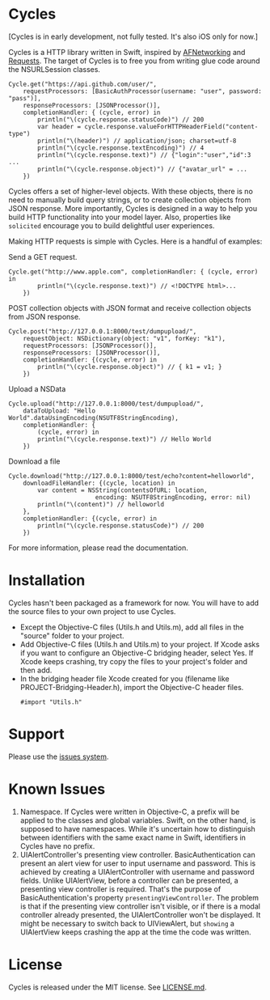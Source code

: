 Cycles
====

[Cycles is in early development, not fully tested. It's also iOS only for now.]

Cycles is a HTTP library written in Swift, inspired by [AFNetworking](http://afnetworking.com/) and [Requests](http://docs.python-requests.org/). The target of Cycles is to free you from writing glue code around the NSURLSession classes.

```
Cycle.get("https://api.github.com/user/",
    requestProcessors: [BasicAuthProcessor(username: "user", password: "pass")],
    responseProcessors: [JSONProcessor()],
    completionHandler: { (cycle, error) in
        println("\(cycle.response.statusCode)") // 200
        var header = cycle.response.valueForHTTPHeaderField("content-type")
        println("\(header)") // application/json; charset=utf-8
        println("\(cycle.response.textEncoding)") // 4
        println("\(cycle.response.text)") // {"login":"user","id":3 ...
        println("\(cycle.response.object)") // {"avatar_url" = ...
    })
```

Cycles offers a set of higher-level objects. With these objects, there is no need to manually build query strings, or to create collection objects from JSON response. More importantly, Cycles is designed in a way to help you build HTTP functionality into your model layer. Also, properties like `solicited` encourage you to build delightful user experiences.

Making HTTP requests is simple with Cycles. Here is a handful of examples:

Send a GET request.
```
Cycle.get("http://www.apple.com", completionHandler: { (cycle, error) in
        println("\(cycle.response.text)") // <!DOCTYPE html>...
    })
```

POST collection objects with JSON format and receive collection objects from JSON response.
```
Cycle.post("http://127.0.0.1:8000/test/dumpupload/",
    requestObject: NSDictionary(object: "v1", forKey: "k1"),
    requestProcessors: [JSONProcessor()],
    responseProcessors: [JSONProcessor()],
    completionHandler: {(cycle, error) in
        println("\(cycle.response.object)") // { k1 = v1; }
    })
```


Upload a NSData
```
Cycle.upload("http://127.0.0.1:8000/test/dumpupload/",
    dataToUpload: "Hello World".dataUsingEncoding(NSUTF8StringEncoding),
    completionHandler: {
        (cycle, error) in
        println("\(cycle.response.text)") // Hello World
    })
```

Download a file
```
Cycle.download("http://127.0.0.1:8000/test/echo?content=helloworld",
    downloadFileHandler: {(cycle, location) in
        var content = NSString(contentsOfURL: location,
                        encoding: NSUTF8StringEncoding, error: nil)
        println("\(content)") // helloworld
    },
    completionHandler: {(cycle, error) in
        println("\(cycle.response.statusCode)") // 200
    })
```

For more information, please read the documentation.


Installation
====
Cycles hasn't been packaged as a framework for now. You will have to add the source files to your own project to use Cycles.

- Except the Objective-C files (Utils.h and Utils.m), add all files in the "source" folder to your project.
- Add Objective-C files (Utils.h and Utils.m) to your project. If Xcode asks if you want to configure an Objective-C bridging header, select Yes. If Xcode keeps crashing, try copy the files to your project's folder and then add.
- In the bridging header file Xcode created for you (filename like PROJECT-Bridging-Header.h), import the Objective-C header files.
  ```
  #import "Utils.h"
  ```


Support
====
Please use the [issues system](https://github.com/weipin/Cycles/issues).


Known Issues
====
1. Namespace. If Cycles were written in Objective-C, a prefix will be applied to the classes and global variables. Swift, on the other hand, is supposed to have namespaces. While it's uncertain how to distinguish between identifiers with the same exact name in Swift, identifiers in Cycles have no prefix.  
1. UIAlertController's presenting view controller. BasicAuthentication can present an alert view for user to input username and password. This is achieved by creating a UIAlertController with username and password fields. Unlike UIAlertView, before a controller can be presented, a presenting view controller is required. That's the purpose of BasicAuthentication's property `presentingViewController`. The problem is that if the presenting view controller isn't visible, or if there is a modal controller already presented, the UIAlertController won't be displayed. It might be necessary to switch back to UIViewAlert, but `showing` a UIAlertView keeps crashing the app at the time the code was written.


License
====
Cycles is released under the MIT license. See [LICENSE.md](https://github.com/weipin/Cycles/blob/master/LICENSE).


